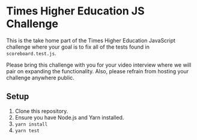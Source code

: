 # Times Higher Education JS Challenge 

This is the take home part of the Times Higher Education JavaScript challenge
where your goal is to fix all of the tests found in `scoreboard.test.js`.

Please bring this challenge with you for your video interview where we will pair
on expanding the functionality. Also, please refrain from hosting your challenge
anywhere public.

## Setup

1. Clone this repository.
2. Ensure you have Node.js and Yarn installed.
3. `yarn install`
4. `yarn test`
